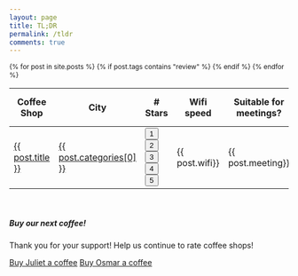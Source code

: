 ```yaml
---
layout: page
title: TL;DR
permalink: /tldr
comments: true
---
```

<div class="table-responsive" style="font-size:85%">
  <table class="table">
    <thead>
      <tr>
        <th scope="col">Coffee Shop</th>
        <th scope="col">City</th>
        <th scope="col"># Stars</th>
        <th scope="col">Wifi speed</th>
        <th scope="col">Suitable for meetings?</th>
        <th scope="col">$ Small Drip Coffee</th>
      </tr>
    </thead>
    {% for post in site.posts %}
    {% if post.tags contains "review" %}
      <tbody>
        <tr>
          <td><a href="{{ post.slug }}"><span class="text-capitalize">{{ post.title }}</span></a></td>
          <td><a href="{{post.maps}}" target="_blank">{{ post.categories[0] }}</a></td>
          <td>
            <div class="rating-holder">
                <div class="c-rating c-rating--regular" data-rating-value="{{ post.rating }}">
                <button>1</button>
                <button>2</button>
                <button>3</button>
                <button>4</button>
                <button>5</button>
                </div>
            </div>
          </td>
          <td>{{ post.wifi}}</td>
          <td>{{ post.meeting}}</td>
          <td>${{ post.drip}}</td>
        </tr>
      </tbody>
    {% endif %}
    {% endfor %}
  
  </table>
</div>
<div class="col-md-5">
<br>
<div class="sticky-top sticky-top-80">
<h5>Buy our next coffee!</h5>

<p>Thank you for your support! Help us continue to rate coffee shops!</p>

<a target="_blank" href="https://account.venmo.com/u/juliet-kelson" class="btn btn-success">Buy Juliet a coffee</a> <a target="_blank" href="https://account.venmo.com/u/osmar-delrio" class="btn btn-success">Buy Osmar a coffee</a>

</div>
</div>